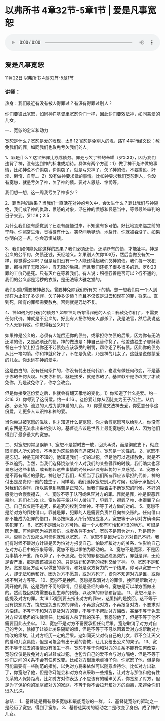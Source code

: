 # 以弗所书 4章32节-5章1节 | 爱是凡事宽恕

<audio style="width: 100%;" preload="false" controls controlslist="nodownload"><source src="https://file.simai.life/audio/mp3/2020/fu_4_32-5_1-201122.mp3" type="audio/mpeg">Your browser does not support the audio element.</audio>

## 爱是凡事宽恕
11月22日 
以弗所书 4章32节-5章1节
### 讲师：


热身：我们最近有没有被人得罪过？有没有得罪过别人？

你们要彼此宽恕，如同神在基督里宽恕你们一样，因此你们要效法神，如同蒙爱的儿女。

一、宽恕的定义和动力

宽恕是什么？宽恕是爱的表现，太6:12 宽恕是免别人的债。路11:4平行经文说：赦免我们的罪，如同我们也赦免亏欠我们的人。

1、罪是什么？这里把罪比方成债务。罪是亏欠了神的荣耀（罗3:23），因为我们违背了神，没有达到神的标准或期待。具体有两个方面：1）做了神不允许做的事情，比如神说不许偷窃，你偷窃了，就是亏欠神了，欠了神的债。不要撒谎、奸淫、懒惰、自夸。。2）没有做神要求做的事情。比如神要求我们宽恕别人，你没有宽恕，就是亏欠了神，欠了神的债。要对人恩慈、怜悯等。

我们想一想，这一周我亏欠了神多少？

2、罪当得的后果？当我们一直活在对神的亏欠中，会发生什么？罪让我们与神隔绝，我们成了神的仇敌，愤怒的对象，活在神的愤怒和恨恶当中，等候最终审判的日子来到。罗1:18；2:5

为什么我们没有感觉到？还没有醒悟过来，不知道有多可怕。好比地震来临之前的宁静。你照常生活，觉得没有什么。突然间地晃动，地裂开，你就被吞没了。如果你明白这一点，你会恐惧战兢。

3、我们如何能免除这样的恶果？我们必须还债，还清所有的债，才能扯平。神是公义的公平的，欠债还钱，天经地义。如果别人欠你100万，然后当做没有欠一样，你觉得公平吗？但是我们没有一个人能还得起我们欠神的债。我们每一次犯罪，都得罪了无限的神，有无限的后果。而且我们还犯了很多很多的罪。罗6:23 罪的工价乃是死。只有灭亡在等着我们。有人说：积德行善是否可以？行不通的。我们的公义都是污秽的衣服，是无法等大雅之堂的。

我们只能/需要被神赦免。需要神免除我们所有欠下的债。想一想我们每一个人到现在为止犯了多少罪，欠了神多少债？而且不仅仅是过去和现在的罪，将来。。直到死，所有的罪都需要赦免。否则就是万劫不复。

4、神如何免除我们的债务？如果神对所有得罪他的人说：我赦免你们了，不需要任何代价。神就是不公义的。好比有人把你的亲人都杀了，我是法官，然后我说这个人无罪释放。你觉得我公义吗？

如果神是公义的，必须有人能偿还你的债务，或承担你欠债的后果，因为你有无法还清的债，又是必须还的债。神的做法是：神自己替你换了。他差遣独生子耶稣基督在十字架上担当你还不起债务应该承受的刑罚，帮你还了所有债。因此你的债务从此一笔勾销。你和神就和好了，不在是仇敌，乃是神的儿女了。这就是说做蒙爱的儿女。你永远在神的爱中。

这是白白的，没有任何条件的，你没有付出任何代价，也没有做任何改变，不是基于你的任何表现。只要你相信，就是接受，就是你的了。基督教不是你改变了才赦免你，乃是赦免你了，你才会改变。

但是你接受这份爱之后，你就会有翻天覆地的变化。1）你知道了什么是爱。约一3:16. 2）你得到了这份爱。约一4:16 。这份爱让你从囚徒变为王子/公主。从仇敌、必死的、流浪的人成为蒙神爱的儿女。3）你愿意效法神去爱，你愿意分享这份爱，让更多人认识神和神的爱。

当你尝过被宽恕的滋味，你才知道什么是宽恕，你才会有宽恕可以给别人。你没有的东西是无法拿出来给别人的。基督徒应该是世界上最能宽恕别人的人，因为他们得到了最多最大的宽恕。

二、对宽恕的常见误解
1、宽恕不是暂时放一放，回头再说，而是彻底放下，彻底取消别人所欠的债，不再因为这些债务而追究对方。宽恕是一次性的。
2、宽恕不是忘记。神是无所不知的，他知道我们一切的过犯，但是他可以选择赦免，就是不予以追究。当然，当我们选择饶恕某个人对我们的某些得罪的时候，我们确实也容易忘记这些事情，或者想起这些事情的时候已经没有起初的不良感觉。
3、宽恕不是不再有痛苦的感觉。神饶恕了我们，却担当了我们所有罪应该承担的代价，神的付出是昂贵的--他的独生子，同样地，我们选择宽恕别人的时候，也等于承担别人对我们的得罪，所以感觉到痛苦是正常的。当我们靠着主不断宽恕的时候，不好的感觉也会慢慢褪去。
4、宽恕不等于认可或纵容对方的罪。罪就是罪，神是恨恶罪恶的，我们也当如此。宽恕等于承认别人做错了，犯罪了，得罪了神，也得罪了自己。自己仅仅是不追究，把追究的权利交给神。不等于对方做的对的。
5、宽恕不是给对方的罪找借口。罪就是罪，犯罪的人是需要负责并且向神交账的。任何借口都不能成为犯罪的借口，神必按照各人所行的报应各人。宽恕等于承认对方确确实实犯罪了。
6、宽恕不是因为对方可怜。每一个人都有可怜和可恨的地方。可恨是因为罪。可怜是因为被罪所伤，或者条件不太好。宽恕不是因为对方，乃是因为神。否则对方没那么可怜你就难以宽恕。
7、宽恕不是因为怕对方对自己不好。我们有时候不跟对方计较是因为怕对方报复自己、怕破坏和对方的关系、怕影响自己在对方心目中的形象等等。宽恕不是以惧怕为驱动的。
8、宽恕不是宽容，不是因为事情不严重，所以算了，不予追究。任何的罪都是必须追究的，罪就是罪，无论是否严重，都是应该被惩罚的。只是惩罚和追究的权利交给了神。
9、宽恕不是和好。宽恕是反方面可以做出的事情。和好是双方努力的一个结果。你可以宽恕一个人，却无法和他和好。因为对方不愿意，或对方死了，或你不知道对方是谁，或你找不到对方等等。
10、宽恕不是挽回。宽恕是取消对方的罪债，挽回是帮助对方离开他的罪。这是两件不同的事情。但都是圣经的命令。宽恕是可以单方面做出的。然而挽回对方需要我们生命的预备、以及神的带领和智慧。
11、宽恕不是不能提及对方的罪。太18:15提到要去指出对方的罪来，这里指的是挽回。这不等于没有饶恕对方。饶恕是免去对方的罪债，不再追究对方，不再报复对方，不要求对方偿还。不等于不和对方提及对方的罪，不等于不帮助对方悔改，甚至不等于免去对方应该承担的法律责任。比如有人杀了我的孩子，我宽恕他了，但是不等于他不需要因此去坐牢。
12、宽恕不是对方不需要承担任何后果。宽恕取消了对方对自己的亏欠，除掉了让彼此关系隔断的墙，但是不等于不可以因着爱对方或帮助对方悔改的缘故，让对方经历一定的后果。这如同天父对待自己的儿女，罪不会让天父的爱和儿女隔绝，但是可能会有出于爱的管教，让儿女结出公义的果子。
13、宽恕不等于过去的事情没有发生一样。宽恕不等于你和对方的关系不能有任何改变。宽恕仅仅是赦免对方的过错或过犯，也包含自己的爱不会与对方隔绝，但是不等于你们之间的关系不会有任何改变。比如对方很重地虐待了你，你宽恕了他，但是你可能需要有一些防范的措施，以免对方将来依然可以随意虐待你。比如对方出轨了，你宽恕了他，但是你可能会和对方商议采取一些措施，让对方与那位和他有性关系的人保持距离。比如对方对你表达了不应该有的暧昧关系，你宽恕了对方，但是为了保护你的家庭或对方的家庭，不等于你不会拉开和对方的距离，来避免你们进入试探。

总结：
1、基督徒是拥有最多宽恕和最能宽恕的一群。
2、基督徒宽恕的驱动之一是经历了宽恕，得到了宽恕。
3、基督徒栾树的驱动之二是改变了身份，成了神的儿女。